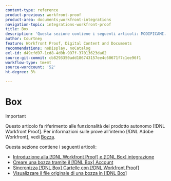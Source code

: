 ```yaml
---
content-type: reference
product-previous: workfront-proof
product-area: documents;workfront-integrations
navigation-topic: integrations-workfront-proof
title: Box
description: 'Questa sezione contiene i seguenti articoli: MODIFICAMI.'
author: Courtney
feature: Workfront Proof, Digital Content and Documents
recommendations: noDisplay, noCatalog
exl-id: d49cfd97-1cd8-4d0b-997f-37013623da62
source-git-commit: cb8293350add186743157ee4c60671f7c1ee96f1
workflow-type: tm+mt
source-wordcount: '52'
ht-degree: 3%

---
```


# Box

>[!IMPORTANT]
>
>Questo articolo fa riferimento alle funzionalità del prodotto autonomo [!DNL Workfront Proof]. Per informazioni sulle prove all&#39;interno [!DNL Adobe Workfront], vedi [Bozza](../../../review-and-approve-work/proofing/proofing.md).

Questa sezione contiene i seguenti articoli:

* [Introduzione alla [!DNL Workfront Proof] e [!DNL Box] integrazione](../../../workfront-proof/wp-integrations/box/introduction-to-box.md)
* [Creare una bozza tramite il [!DNL Box] Account](../../../workfront-proof/wp-integrations/box/create-proof-box-account.md)
* [Sincronizza [!DNL Box] Cartelle con [!DNL Workfront Proof]](../../../workfront-proof/wp-integrations/box/sycn-box-folder.md)
* [Visualizzare il file originale di una bozza in [!DNL Box]](../../../workfront-proof/wp-integrations/box/view-proof-original-file-box.md)
